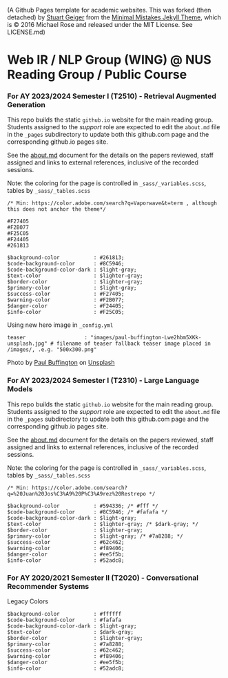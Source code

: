 (A Github Pages template for academic websites. This was forked (then detached) by [Stuart Geiger](https://github.com/staeiou) from the [Minimal Mistakes Jekyll Theme](https://mmistakes.github.io/minimal-mistakes/), which is © 2016 Michael Rose and released under the MIT License. See LICENSE.md)

# Web IR / NLP Group (WING) @ NUS Reading Group / Public Course
### For AY 2023/2024 Semester I (T2510) - Retrieval Augmented Generation

This repo builds the static `github.io` website for the main reading group.  Students assigned to the _support_ role are expected to edit the `about.md` file in the `_pages` subdirectory to update both this github.com page and the corresponding github.io pages site.

See the [about.md](https://github.com/WING-NUS/cs6101/blob/master/_pages/about.md) document for the details on the papers reviewed, staff assigned and links to external references, inclusive of the recorded sessions.

Note: the coloring for the page is controlled in `_sass/_variables.scss`, tables by `_sass/_tables.scss`

```
/* Min: https://color.adobe.com/search?q=Vaporwave&t=term , although this does not anchor the theme*/

#F27405
#F2B077
#F25C05
#F24405
#261813

$background-color           : #261813; 
$code-background-color      : #8C5946; 
$code-background-color-dark : $light-gray;
$text-color                 : $lighter-gray; 
$border-color               : $lighter-gray;
$primary-color              : $light-gray; 
$success-color              : #F27405;
$warning-color              : #F2B077;
$danger-color               : #F24405;
$info-color                 : #F25C05;
```

Using new hero image in `_config.yml` 
```
teaser                   : "images/paul-buffington-Lwe2hbm5XKk-unsplash.jpg" # filename of teaser fallback teaser image placed in /images/, .e.g. "500x300.png"
```

Photo by <a href="https://unsplash.com/@photobuffs?utm_content=creditCopyText&utm_medium=referral&utm_source=unsplash">Paul Buffington</a> on <a href="https://unsplash.com/photos/brown-dog-walk-on-seashore-Lwe2hbm5XKk?utm_content=creditCopyText&utm_medium=referral&utm_source=unsplash">Unsplash</a>
      


### For AY 2023/2024 Semester I (T2310) - Large Language Models

This repo builds the static `github.io` website for the main reading group.  Students assigned to the _support_ role are expected to edit the `about.md` file in the `_pages` subdirectory to update both this github.com page and the corresponding github.io pages site.

See the [about.md](https://github.com/WING-NUS/cs6101/blob/master/_pages/about.md) document for the details on the papers reviewed, staff assigned and links to external references, inclusive of the recorded sessions.

Note: the coloring for the page is controlled in `_sass/_variables.scss`, tables by `_sass/_tables.scss`

```
/* Min: https://color.adobe.com/search?q=%20Juan%20Jos%C3%A9%20P%C3%A9rez%20Restrepo */

$background-color           : #594336; /* #fff */
$code-background-color      : #8C5946; /* #fafafa */
$code-background-color-dark : $light-gray;
$text-color                 : $lighter-gray; /* $dark-gray; */
$border-color               : $lighter-gray;
$primary-color              : $light-gray; /* #7a8288; */
$success-color              : #62c462;
$warning-color              : #f89406;
$danger-color               : #ee5f5b;
$info-color                 : #52adc8;
```

### For AY 2020/2021 Semester II (T2020) - Conversational Recommender Systems

Legacy Colors
```
$background-color           : #ffffff 
$code-background-color      : #fafafa 
$code-background-color-dark : $light-gray;
$text-color                 : $dark-gray; 
$border-color               : $lighter-gray;
$primary-color              : #7a8288;
$success-color              : #62c462;
$warning-color              : #f89406;
$danger-color               : #ee5f5b;
$info-color                 : #52adc8;
```

